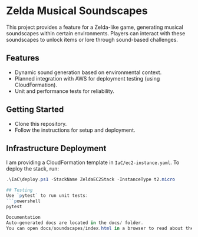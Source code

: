 # Zelda Musical Soundscapes

This project provides a feature for a Zelda-like game, generating musical soundscapes within certain environments. 
Players can interact with these soundscapes to unlock items or lore through sound-based challenges.

## Features
- Dynamic sound generation based on environmental context.
- Planned integration with AWS for deployment testing (using CloudFormation).
- Unit and performance tests for reliability.

## Getting Started
- Clone this repository.
- Follow the instructions for setup and deployment.

## Infrastructure Deployment

I am providing a CloudFormation template in `IaC/ec2-instance.yaml`.
To deploy the stack, run:

```powershell
.\IaC\deploy.ps1 -StackName ZeldaEC2Stack -InstanceType t2.micro

## Testing
Use `pytest` to run unit tests:
```powershell
pytest

Documentation
Auto-generated docs are located in the docs/ folder. 
You can open docs/soundscapes/index.html in a browser to read about the feature logic.